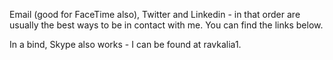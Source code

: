 <!--
.. title: Contact
.. slug: contact
.. date: 2019-08-17 17:23:12 UTC-04:00
.. tags: 
.. category: 
.. link: 
.. description: 
.. type: text
-->

Email (good for FaceTime also), Twitter and Linkedin - in that order are usually the best ways to be in contact with me. You can find the links below.

In a bind, Skype also works - I can be found at ravkalia1.